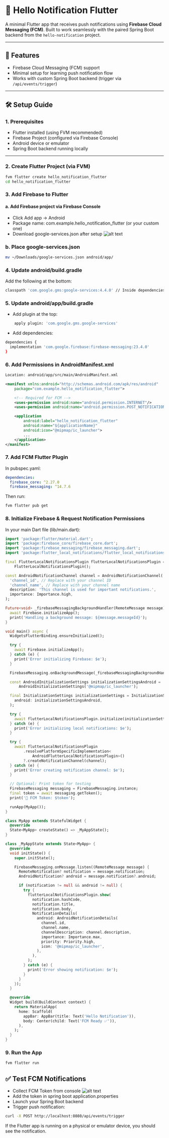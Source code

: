 # 📱 Hello Notification Flutter

A minimal Flutter app that receives push notifications using **Firebase Cloud Messaging (FCM)**. Built to work seamlessly with the paired Spring Boot backend from the `hello-notification` project.

---

## 🚀 Features

- Firebase Cloud Messaging (FCM) support
- Minimal setup for learning push notification flow
- Works with custom Spring Boot backend (trigger via `/api/events/trigger`)

---

## 🛠️ Setup Guide

### 1. Prerequisites

- Flutter installed (using FVM recommended)
- Firebase Project (configured via Firebase Console)
- Android device or emulator
- Spring Boot backend running locally

---

### 2. Create Flutter Project (via FVM)

```bash
fvm flutter create hello_notification_flutter
cd hello_notification_flutter
```

### 3. Add Firebase to Flutter

#### a. Add Firebase project via Firebase Console

- Click Add app → Android
- Package name: com.example.hello_notification_flutter (or your custom one)
- Download google-services.json after setup
![alt text](firebaseScreenshot_২০২৫০৫০৫_১৩২৯২৬.png)

### b. Place google-services.json

```bash
mv ~/Downloads/google-services.json android/app/
```

### 4. Update android/build.gradle

Add the following at the bottom:

```bash
classpath 'com.google.gms:google-services:4.4.0' // Inside dependencies block
```

### 5. Update android/app/build.gradle

- Add plugin at the top:

```bash
    apply plugin: 'com.google.gms.google-services'
```

- Add dependencies:

```bash
dependencies {
  implementation 'com.google.firebase:firebase-messaging:23.4.0'
}
```

### 6. Add Permissions in AndroidManifest.xml

```bash
Location: android/app/src/main/AndroidManifest.xml
```

```xml
<manifest xmlns:android="http://schemas.android.com/apk/res/android"
    package="com.example.hello_notification_flutter">

    <!-- Required for FCM -->
    <uses-permission android:name="android.permission.INTERNET"/>
    <uses-permission android:name="android.permission.POST_NOTIFICATIONS"/>

    <application
        android:label="hello_notification_flutter"
        android:name="${applicationName}"
        android:icon="@mipmap/ic_launcher">
        ...
    </application>
</manifest>
```

### 7. Add FCM Flutter Plugin

In pubspec.yaml:

```yml
dependencies:
  firebase_core: ^2.27.0
  firebase_messaging: ^14.7.6
```

Then run:

```bash
fvm flutter pub get
```

### 8. Initialize Firebase & Request Notification Permissions

In your main Dart file (lib/main.dart):

```dart
import 'package:flutter/material.dart';
import 'package:firebase_core/firebase_core.dart';
import 'package:firebase_messaging/firebase_messaging.dart';
import 'package:flutter_local_notifications/flutter_local_notifications.dart';

final FlutterLocalNotificationsPlugin flutterLocalNotificationsPlugin =
    FlutterLocalNotificationsPlugin();

const AndroidNotificationChannel channel = AndroidNotificationChannel(
  'channel_id', // Replace with your channel ID
  'channel_name', // Replace with your channel name
  description: 'This channel is used for important notifications.',
  importance: Importance.high,
);

Future<void> _firebaseMessagingBackgroundHandler(RemoteMessage message) async {
  await Firebase.initializeApp();
  print('Handling a background message: ${message.messageId}');
}

void main() async {
  WidgetsFlutterBinding.ensureInitialized();

  try {
    await Firebase.initializeApp();
  } catch (e) {
    print('Error initializing Firebase: $e');
  }

  FirebaseMessaging.onBackgroundMessage(_firebaseMessagingBackgroundHandler);

  const AndroidInitializationSettings initializationSettingsAndroid =
      AndroidInitializationSettings('@mipmap/ic_launcher');

  final InitializationSettings initializationSettings = InitializationSettings(
    android: initializationSettingsAndroid,
  );

  try {
    await flutterLocalNotificationsPlugin.initialize(initializationSettings);
  } catch (e) {
    print('Error initializing local notifications: $e');
  }

  try {
    await flutterLocalNotificationsPlugin
        .resolvePlatformSpecificImplementation<
            AndroidFlutterLocalNotificationsPlugin>()
        ?.createNotificationChannel(channel);
  } catch (e) {
    print('Error creating notification channel: $e');
  }

  // Optional: Print token for testing
  FirebaseMessaging messaging = FirebaseMessaging.instance;
  final token = await messaging.getToken();
  print('📱 FCM Token: $token');

  runApp(MyApp());
}

class MyApp extends StatefulWidget {
  @override
  State<MyApp> createState() => _MyAppState();
}

class _MyAppState extends State<MyApp> {
  @override
  void initState() {
    super.initState();

    FirebaseMessaging.onMessage.listen((RemoteMessage message) {
      RemoteNotification? notification = message.notification;
      AndroidNotification? android = message.notification?.android;

      if (notification != null && android != null) {
        try {
          flutterLocalNotificationsPlugin.show(
            notification.hashCode,
            notification.title,
            notification.body,
            NotificationDetails(
              android: AndroidNotificationDetails(
                channel.id,
                channel.name,
                channelDescription: channel.description,
                importance: Importance.max,
                priority: Priority.high,
                icon: '@mipmap/ic_launcher',
              ),
            ),
          );
        } catch (e) {
          print('Error showing notification: $e');
        }
      }
    });
  }

  @override
  Widget build(BuildContext context) {
    return MaterialApp(
      home: Scaffold(
        appBar: AppBar(title: Text('Hello Notification')),
        body: Center(child: Text('FCM Ready ✅')),
      ),
    );
  }
}
```

### 9. Run the App

```bash
fvm flutter run
```

## ✅ Test FCM Notifications

- Collect FCM Token from console
![alt text](image.png)
- Add the token in spring boot application.properties
- Launch your Spring Boot backend
- Trigger push notification:

```bash
curl -X POST http://localhost:8080/api/events/trigger
```

If the Flutter app is running on a physical or emulator device, you should see the notification.